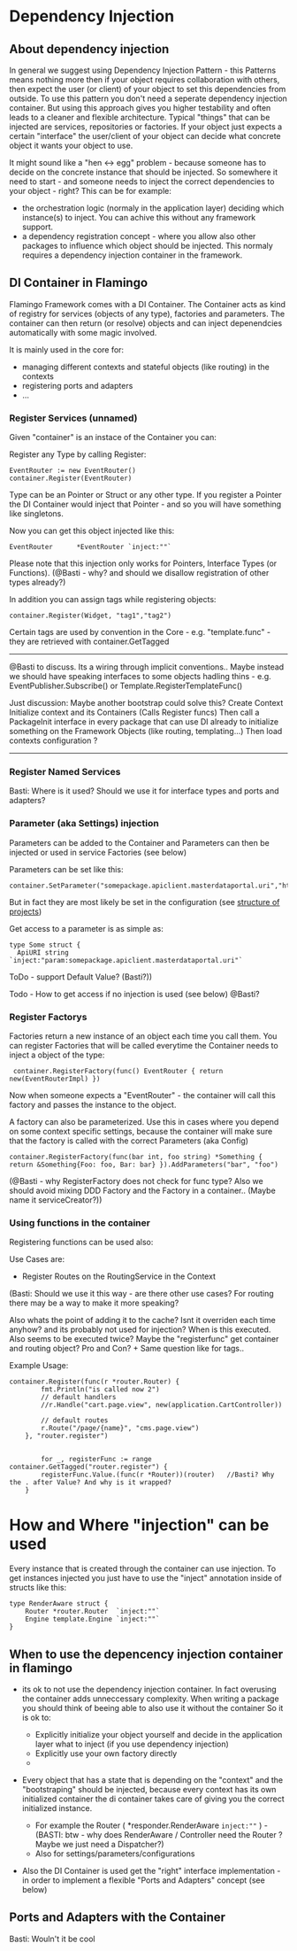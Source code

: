 # Dependency Injection

## About dependency injection

In general we suggest using Dependency Injection Pattern - this Patterns means nothing more then if your object requires collaboration with others, then expect the user (or client) of your object to set this dependencies from outside.
To use this pattern you don't need a seperate dependency injection container. 
But using this approach gives you higher testability and often leads to a cleaner and flexible architecture.
Typical "things" that can be injected are services, repositories or factories. If your object just expects a certain "interface" the user/client of your object can decide what concrete object it wants your object to use.

It might sound like a "hen <-> egg" problem - because someone has to decide on the concrete instance that should be injected. 
So somewhere it need to start - and someone needs to inject the correct dependencies to your object - right?
This can be for example:
* the orchestration logic (normaly in the application layer) deciding which instance(s) to inject. You can achive this without any framework support.
* a dependency registration concept - where you allow also other packages to influence which object should be injected. This normaly requires a dependency injection container in the framework.

## DI Container in Flamingo

Flamingo Framework comes with a DI Container. 
The Container acts as kind of registry for services (objects of any type), factories and parameters.
The container can then return (or resolve) objects and can inject depenendcies automatically with some magic involved.

It is mainly used in the core for:
* managing different contexts and stateful objects (like routing) in the contexts
* registering ports and adapters
* ...


### Register Services (unnamed)

Given "container" is an instace of the Container you can:

Register any Type by calling Register:

```
EventRouter := new EventRouter()
container.Register(EventRouter)
```
Type can be an Pointer or Struct or any other type.
If you register a Pointer the DI Container would inject that Pointer - and so you will have something like singletons.

Now you can get this object injected like this:

```
EventRouter      *EventRouter `inject:""`
```
Please note that this injection only works for Pointers, Interface Types (or Functions). (@Basti - why? and should we disallow registration of other types already?)

In addition you can assign tags while registering objects:

```
container.Register(Widget, "tag1","tag2")
```
Certain tags are used by convention in the Core - e.g. "template.func" - they are retrieved with container.GetTagged


-----

@Basti to discuss. Its a wiring through implicit conventions.. Maybe instead we should have speaking interfaces to some objects hadling thins - e.g.
  EventPublisher.Subscribe()  or
  Template.RegisterTemplateFunc()
  
Just discussion: Maybe another bootstrap could solve this? 
  Create Context
  Initialize context and its Containers (Calls Register funcs)
  Then call a PackageInit interface in every package that can use DI already to initialize something on the Framework Objects (like routing, templating...)
  Then load contexts configuration ?  
  
-----

### Register Named Services
Basti: Where is it used? Should we use it for interface types and ports and adapters?

### Parameter (aka Settings) injection

Parameters can be added to the Container and Parameters can then be injected or used in service Factories (see below)

Parameters can be set like this:
```
container.SetParameter("somepackage.apiclient.masterdataportal.uri","https://example.org")
```
But in fact they are most likely be set in the configuration (see [structure of projects](structure,md))


Get access to a parameter is as simple as:
```
type Some struct {
  ApiURI string `inject:"param:somepackage.apiclient.masterdataportal.uri"`
```
ToDo - support Default Value? (Basti?))

Todo - How to get access if no injection is used (see below) @Basti?

### Register Factorys

Factories return a new instance of an object each time you call them. 
You can register Factories that will be called everytime the Container needs to inject a object of the type:

```
 container.RegisterFactory(func() EventRouter { return new(EventRouterImpl) })
```

Now when someone expects a "EventRouter" - the container will call this factory and passes the instance to the object.

A factory can also be parameterized. Use this in cases where you depend on some context specific settings, because the container will make sure that the factory is called with the correct Parameters (aka Config)
```
container.RegisterFactory(func(bar int, foo string) *Something { return &Something{Foo: foo, Bar: bar} }).AddParameters("bar", "foo")

```

(@Basti - why RegisterFactory does not check for func type? Also we should avoid mixing DDD Factory and the Factory in a container.. (Maybe name it serviceCreator?))

### Using functions in the container

Registering functions can be used also:

Use Cases are:
* Register Routes on the RoutingService in the Context


(Basti: Should we use it this way - are there other use cases? For routing there may be a way to make it more speaking? 

Also whats the point of adding it to the cache? Isnt it overriden each time anyhow? and its probably not used for injection? 
When is this executed. Also seems to be executed twice?
Maybe the "registerfunc" get container and routing object? Pro and Con?  + Same question like for tags..  



Example Usage:
```
container.Register(func(r *router.Router) {
		fmt.Println("is called now 2")
		// default handlers
		//r.Handle("cart.page.view", new(application.CartController))

		// default routes
		r.Route("/page/{name}", "cms.page.view")
	}, "router.register")
	
	
		for _, registerFunc := range container.GetTagged("router.register") {
  		registerFunc.Value.(func(r *Router))(router)   //Basti? Why the . after Value? And why is it wrapped?
  	}
```




# How and Where "injection" can be used

Every instance that is created through the container can use injection. 
To get instances injected you just have to use the "inject" annotation inside of structs like this:

```
type RenderAware struct {
	Router *router.Router  `inject:""`
	Engine template.Engine `inject:""`
}
```

## When to use the depencency injection container in flamingo


* its ok to not use the dependency injection container.  In fact overusing the container adds unneccessary complexity. When writing a package you should think of beeing able to also use it without the container
 So it is ok to:
   * Explicitly initialize your object yourself and decide in the application layer what to inject (if you use dependency injection)
   * Explicitly use your own factory directly
   * 
   
* Every object that has a state that is depending on the "context" and the "bootstraping" should be injected, because every context has its own initialized container the di container takes care of giving you the correct initialized instance.
   *  For example the Router ( *responder.RenderAware `inject:""` ) - (BASTI: btw - why does RenderAware / Controller need the Router ? Maybe we just need a Dispatcher?)
   *  Also for settings/parameters/configurations 
   
* Also the DI Container is used get the "right" interface implementation - in order to implement a flexible "Ports and Adapters" concept (see below)
 
## Ports and Adapters with the Container

Basti: Wouln't it be cool 
